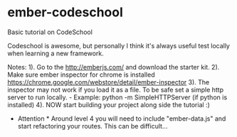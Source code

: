 ember-codeschool
================

Basic tutorial on CodeSchool

Codeschool is awesome, but personally I think it's always useful test locally when learning a new framework.


Notes:
1). Go to the http://emberjs.com/ and download the starter kit.
2). Make sure ember inspector for chrome is installed https://chrome.google.com/webstore/detail/ember-inspector
3). The inspector may not work if you load it as a file. To be safe set a simple http server to run locally.
    - Example: python -m SimpleHTTPServer (if python is installed)
4). NOW start building your project along side the tutorial  :)

* Attention *
Around level 4 you will need to include "ember-data.js" and start refactoring your routes. This can be difficult...

